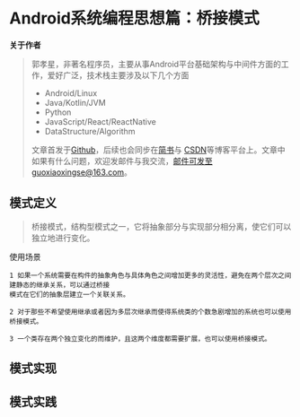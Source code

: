 # Android系统编程思想篇：桥接模式

**关于作者**

>郭孝星，非著名程序员，主要从事Android平台基础架构与中间件方面的工作，爱好广泛，技术栈主要涉及以下几个方面
>
>- Android/Linux
>- Java/Kotlin/JVM
>- Python
>- JavaScript/React/ReactNative
>- DataStructure/Algorithm
>
>文章首发于[Github](https://github.com/guoxiaoxing)，后续也会同步在[简书](http://www.jianshu.com/users/66a47e04215b/latest_articles)与
[CSDN](http://blog.csdn.net/allenwells)等博客平台上。文章中如果有什么问题，欢迎发邮件与我交流，邮件可发至guoxiaoxingse@163.com。

## 模式定义

>桥接模式，结构型模式之一，它将抽象部分与实现部分相分离，使它们可以独立地进行变化。

使用场景

```
1 如果一个系统需要在构件的抽象角色与具体角色之间增加更多的灵活性，避免在两个层次之间建静态的继承关系，可以通过桥接
模式在它们的抽象层建立一个关联关系。

2 对于那些不希望使用继承或者因为多层次继承而使得系统类的个数急剧增加的系统也可以使用桥接模式。

3 一个类存在两个独立变化的而维护，且这两个维度都需要扩展，也可以使用桥接模式。
```

## 模式实现

## 模式实践